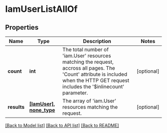 # IamUserListAllOf

## Properties
Name | Type | Description | Notes
------------ | ------------- | ------------- | -------------
**count** | **int** | The total number of &#39;iam.User&#39; resources matching the request, accross all pages. The &#39;Count&#39; attribute is included when the HTTP GET request includes the &#39;$inlinecount&#39; parameter. | [optional] 
**results** | [**[IamUser], none_type**](IamUser.md) | The array of &#39;iam.User&#39; resources matching the request. | [optional] 

[[Back to Model list]](../README.md#documentation-for-models) [[Back to API list]](../README.md#documentation-for-api-endpoints) [[Back to README]](../README.md)


